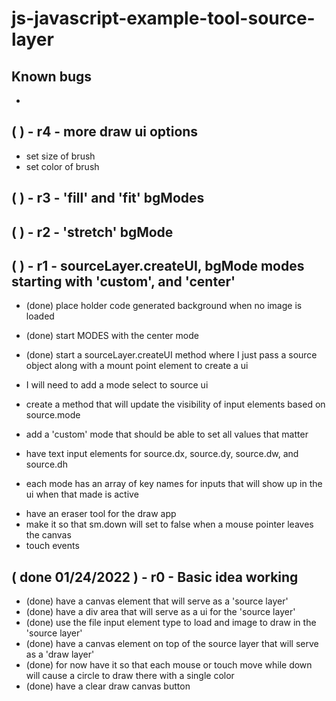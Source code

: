 # js-javascript-example-tool-source-layer

## Known bugs
* 

<!-- Maintenance -->


<!-- Additional Features -->

## ( ) - r4 - more draw ui options
* set size of brush
* set color of brush

## ( ) - r3 - 'fill' and 'fit' bgModes

## ( ) - r2 - 'stretch' bgMode


<!-- Minimum Viable Product -->

## ( ) - r1 - sourceLayer.createUI, bgMode modes starting with 'custom', and 'center'
<!-- source layer -->
* (done) place holder code generated background when no image is loaded
* (done) start MODES with the center mode
* (done) start a sourceLayer.createUI method where I just pass a source object along with a mount point element to create a ui

* I will need to add a mode select to source ui
* create a method that will update the visibility of input elements based on source.mode


* add a 'custom' mode that should be able to set all values that matter
* have text input elements for source.dx, source.dy, source.dw, and source.dh
* each mode has an array of key names for inputs that will show up in the ui when that made is active

<!-- draw -->
* have an eraser tool for the draw app
* make it so that sm.down will set to false when a mouse pointer leaves the canvas
* touch events


## ( done 01/24/2022 ) - r0 - Basic idea working
* (done) have a canvas element that will serve as a 'source layer'
* (done) have a div area that will serve as a ui for the 'source layer'
* (done) use the file input element type to load and image to draw in the 'source layer'
* (done) have a canvas element on top of the source layer that will serve as a 'draw layer'
* (done) for now have it so that each mouse or touch move while down will cause a circle to draw there with a single color
* (done) have a clear draw canvas button